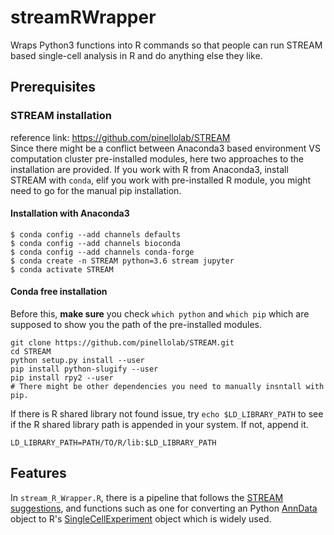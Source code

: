 # streamRWrapper
Wraps Python3 functions into R commands so that people can run STREAM based single-cell analysis in R and do anything else they like. 

## Prerequisites  
### STREAM installation  
reference link: https://github.com/pinellolab/STREAM  
Since there might be a conflict between Anaconda3 based environment VS computation cluster pre-installed modules, here two approaches to the installation are provided. If you work with R from Anaconda3, install STREAM with `conda`, elif you work with pre-installed R module, you might need to go for the manual pip installation.
#### Installation with Anaconda3
```
$ conda config --add channels defaults
$ conda config --add channels bioconda
$ conda config --add channels conda-forge
$ conda create -n STREAM python=3.6 stream jupyter
$ conda activate STREAM
```
#### Conda free installation
Before this, **make sure** you check `which python` and `which pip` which are supposed to show you the path of the pre-installed modules. 
```
git clone https://github.com/pinellolab/STREAM.git
cd STREAM
python setup.py install --user
pip install python-slugify --user
pip install rpy2 --user
# There might be other dependencies you need to manually insntall with pip.
```
If there is R shared library not found issue, try `echo $LD_LIBRARY_PATH` to see if the R shared library path is appended in your system. If not, append it.
```
LD_LIBRARY_PATH=PATH/TO/R/lib:$LD_LIBRARY_PATH
```

## Features  
In `stream_R_Wrapper.R`, there is a pipeline that follows the [STREAM suggestions](https://nbviewer.jupyter.org/github/pinellolab/STREAM/blob/master/tutorial/1.STREAM_scRNA-seq.ipynb?flush_cache=true), and functions such as one for converting an Python [AnnData](https://github.com/theislab/anndata) object to R's [SingleCellExperiment](https://bioconductor.org/packages/devel/bioc/vignettes/SingleCellExperiment/inst/doc/intro.html) object which is widely used. 
